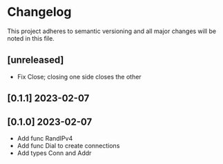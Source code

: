 # Changelog

This project adheres to semantic versioning and all major changes will
be noted in this file.

## [unreleased]

- Fix Close; closing one side closes the other

## [0.1.1] 2023-02-07
## [0.1.0] 2023-02-07

- Add func RandIPv4
- Add func Dial to create connections
- Add types Conn and Addr
